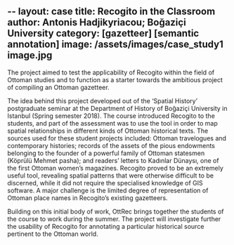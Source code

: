 --
layout: case
title: Recogito in the Classroom
author: Antonis Hadjikyriacou; Boğaziçi University
category: [gazetteer] [semantic annotation]
image: /assets/images/case_study1 image.jpg
---

The project aimed to test the applicability of Recogito within the field of Ottoman studies and to function as a starter towards the 
ambitious project of compiling an Ottoman gazetteer.

The idea behind this project developed out of the ‘Spatial History’ postgraduate seminar at the Department of History of Boğaziçi University
in Istanbul (Spring semester 2018). The course introduced Recogito to the students, and part of the assessment was to use the tool in 
order to map spatial relationships in different kinds of Ottoman historical texts. The sources used for these student projects included: 
Ottoman travelogues and contemporary histories; records of the assets of the pious endowments belonging to the founder of a powerful 
family of Ottoman statesmen (Köprülü Mehmet pasha); and readers’ letters to Kadınlar Dünaysı, one of the first Ottoman women’s magazines. 
Recogito proved to be an extremely useful tool, revealing spatial patterns that were otherwise difficult to be discerned, while it did not 
require the specialised knowledge of GIS software. A major challenge is the limited degree of representation of Ottoman place names in 
Recogito’s existing gazetteers.

Building on this initial body of work, OttRec brings together the students of the course to work during the summer. 
The project will investigate further the usability of Recogito for annotating a particular historical source pertinent to the Ottoman world.


